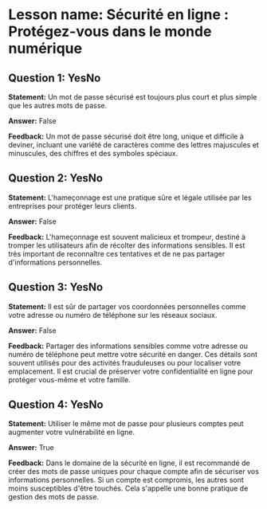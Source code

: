 # Lesson name: Sécurité en ligne : Protégez-vous dans le monde numérique

## Question 1: YesNo

**Statement:** Un mot de passe sécurisé est toujours plus court et plus simple que les autres mots de passe.

**Answer:** False

**Feedback:**
Un mot de passe sécurisé doit être long, unique et difficile à deviner, incluant une variété de caractères comme des lettres majuscules et minuscules, des chiffres et des symboles spéciaux.


## Question 2: YesNo

**Statement:** L'hameçonnage est une pratique sûre et légale utilisée par les entreprises pour protéger leurs clients.

**Answer:** False

**Feedback:**
L'hameçonnage est souvent malicieux et trompeur, destiné à tromper les utilisateurs afin de récolter des informations sensibles. Il est très important de reconnaître ces tentatives et de ne pas partager d'informations personnelles.


## Question 3: YesNo

**Statement:** Il est sûr de partager vos coordonnées personnelles comme votre adresse ou numéro de téléphone sur les réseaux sociaux.

**Answer:** False

**Feedback:**
Partager des informations sensibles comme votre adresse ou numéro de téléphone peut mettre votre sécurité en danger. Ces détails sont souvent utilisés pour des activités frauduleuses ou pour localiser votre emplacement. Il est crucial de préserver votre confidentialité en ligne pour protéger vous-même et votre famille.


## Question 4: YesNo

**Statement:** Utiliser le même mot de passe pour plusieurs comptes peut augmenter votre vulnérabilité en ligne.

**Answer:** True

**Feedback:**
Dans le domaine de la sécurité en ligne, il est recommandé de créer des mots de passe uniques pour chaque compte afin de sécuriser vos informations personnelles. Si un compte est compromis, les autres sont moins susceptibles d'être touchés. Cela s'appelle une bonne pratique de gestion des mots de passe.

